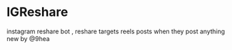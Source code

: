 # IGReshare
instagram reshare bot , reshare targets reels posts when they post anything new by @9hea
